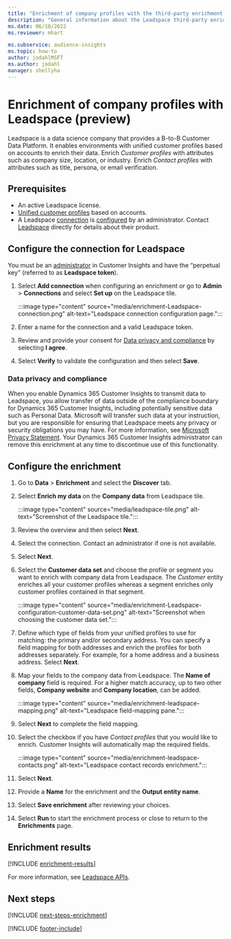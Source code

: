 ```yaml
---
title: "Enrichment of company profiles with the third-party enrichment Leadspace"
description: "General information about the Leadspace third-party enrichment."
ms.date: 06/10/2022
ms.reviewer: mhart

ms.subservice: audience-insights
ms.topic: how-to
author: jodahlMSFT
ms.author: jodahl
manager: shellyha
---
```


# Enrichment of company profiles with Leadspace (preview)

Leadspace is a data science company that provides a B-to-B Customer Data Platform. It enables environments with unified customer profiles based on accounts to enrich their data. Enrich *Customer profiles* with attributes such as company size, location, or industry. Enrich *Contact profiles* with attributes such as title, persona, or email verification.

## Prerequisites

- An active Leadspace license.
- [Unified customer profiles](customer-profiles.md) based on accounts.
- A Leadspace [connection](connections.md) is [configured](#configure-the-connection-for-leadspace) by an administrator. Contact [Leadspace](https://www.leadspace.com/leadspace-microsoft-dynamics-365/) directly for details about their product.

## Configure the connection for Leadspace

You must be an [administrator](permissions.md#admin) in Customer Insights and have the “perpetual key” (referred to as **Leadspace token**).

1. Select **Add connection** when configuring an enrichment or go to **Admin** > **Connections** and select **Set up** on the Leadspace tile.

   :::image type="content" source="media/enrichment-Leadspace-connection.png" alt-text="Leadspace connection configuration page.":::

1. Enter a name for the connection and a valid Leadspace token.

1. Review and provide your consent for [Data privacy and compliance](#data-privacy-and-compliance) by selecting **I agree**.

1. Select **Verify** to validate the configuration and then select **Save**.

### Data privacy and compliance

When you enable Dynamics 365 Customer Insights to transmit data to Leadspace, you allow transfer of data outside of the compliance boundary for Dynamics 365 Customer Insights, including potentially sensitive data such as Personal Data. Microsoft will transfer such data at your instruction, but you are responsible for ensuring that Leadspace meets any privacy or security obligations you may have. For more information, see [Microsoft Privacy Statement](https://go.microsoft.com/fwlink/?linkid=396732).
Your Dynamics 365 Customer Insights administrator can remove this enrichment at any time to discontinue use of this functionality.

## Configure the enrichment

1. Go to **Data** > **Enrichment** and select the **Discover** tab.

1. Select **Enrich my data** on the **Company data** from Leadspace tile.

   :::image type="content" source="media/leadspace-tile.png" alt-text="Screenshot of the Leadspace tile.":::

1. Review the overview and then select **Next**.

1. Select the connection. Contact an administrator if one is not available.

1. Select **Next**.

1. Select the **Customer data set**  and choose the profile or segment you want to enrich with company data from Leadspace. The *Customer* entity enriches all your customer profiles whereas a segment enriches only customer profiles contained in that segment.

    :::image type="content" source="media/enrichment-Leadspace-configuration-customer-data-set.png" alt-text="Screenshot when choosing the customer data set.":::

1. Define which type of fields from your unified profiles to use for matching: the primary and/or secondary address. You can specify a field mapping for both addresses and enrich the profiles for both addresses separately. For example, for a home address and a business address. Select **Next**.

1. Map your fields to the company data from Leadspace. The **Name of company** field is required. For a higher match accuracy, up to two other fields, **Company website** and **Company location**, can be added.

   :::image type="content" source="media/enrichment-leadspace-mapping.png" alt-text="Leadspace field-mapping pane.":::

1. Select **Next** to complete the field mapping.

1. Select the checkbox if you have *Contact profiles* that you would like to enrich. Customer Insights will automatically map the required fields.

   :::image type="content" source="media/enrichment-leadspace-contacts.png" alt-text="Leadspace contact records enrichment.":::

1. Select **Next**.

1. Provide a **Name** for the enrichment and the **Output entity name**.

1. Select **Save enrichment** after reviewing your choices.

1. Select **Run** to start the enrichment process or close to return to the **Enrichments** page.

## Enrichment results

[!INCLUDE [enrichment-results](includes/enrichment-results.md)]

For more information, see [Leadspace APIs](https://support.leadspace.com/hc/en-us/sections/201997649-API).

## Next steps

[!INCLUDE [next-steps-enrichment](includes/next-steps-enrichment.md)]

[!INCLUDE [footer-include](includes/footer-banner.md)]

